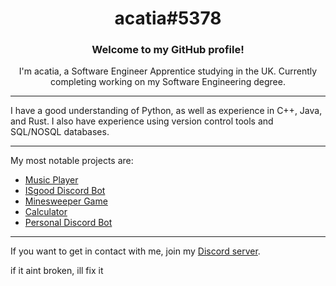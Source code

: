 <div align="center">
  <h1>acatia#5378</h1>
  
  <h3>Welcome to my GitHub profile!</h3>
  
  <p>I'm acatia, a Software Engineer Apprentice studying in the UK. Currently completing working on my Software Engineering degree.</p>  

</div>

-----------------

I have a good understanding of Python, as well as experience in C++, Java, and Rust. I also have experience using version control tools and SQL/NOSQL databases.

-----------------
My most notable projects are:
* [Music Player](https://github.com/acatiadroid/music-player)
* [ISgood Discord Bot](https://github.com/isgood-development/bot)
* [Minesweeper Game](https://github.com/acatiadroid/minesweeper)
* [Calculator](https://github.com/acatiadroid/calculator-gui)
* [Personal Discord Bot](https://github.com/acatiadroid/acatiadroid-bot)

-----------------
If you want to get in contact with me, join my [Discord server](https://discord.gg/p5bURjs).

if it aint broken, ill fix it

